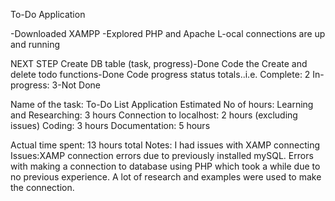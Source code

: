 To-Do Application 

-Downloaded XAMPP
-Explored PHP and Apache
L-ocal connections are up and running

NEXT STEP
Create DB table (task, progress)-Done
Code the Create and delete todo functions-Done
Code progress status totals..i.e. Complete: 2 In-progress: 3-Not Done

Name of the task: To-Do List Application
Estimated No of hours: 
Learning and Researching: 3 hours
Connection to localhost: 2 hours (excluding issues)
Coding: 3 hours
Documentation: 5 hours

Actual time spent: 13 hours total
Notes: I had issues with XAMP connecting
Issues:XAMP connection errors due to previously installed mySQL. Errors with making a connection to database using PHP which took a while due to no previous experience. A lot of research and examples were used to make the connection.


